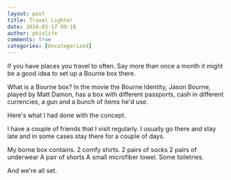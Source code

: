 ```yaml
---
layout: post
title: Travel Lighter
date: 2016-03-17 09:18
author: phislife
comments: true
categories: [Uncategorized]
---
```

If you have places you travel to often. Say more than once a month it might be a good idea to set up a Bourne box there.

What is a Bourne box? 
In the movie the Bourne Identity, Jason Bourne, played by Matt Damon, has a box with different passports, cash in different currencies, a gun and a bunch of items he'd use.

Here's what I had done with the concept.

I have a couple of friends that I visit regularly. I usually go there and stay late and in some cases stay there for a couple of days.

My borne box contains. 
2 comfy shirts. 
2 pairs of socks 
2 pairs of underwear 
A pair of shorts 
A small microfiber towel. 
Some toiletries.

And we're all set.
